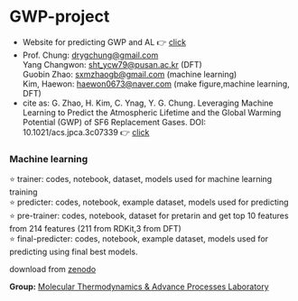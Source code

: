 # GWP-project

* Website for predicting GWP and AL :point_right: [click](https://gwp-web-mtap-pnu.streamlit.app/)        
* Prof. Chung: drygchung@gmail.com             
  Yang Changwon: sht_ycw79@pusan.ac.kr (DFT)                  
  Guobin Zhao: sxmzhaogb@gmail.com (machine learning)           
  Kim, Haewon: haewon0673@naver.com (make figure,machine learning, DFT)                     
* cite as: G. Zhao, H. Kim, C. Ynag, Y. G. Chung. Leveraging Machine Learning to Predict the Atmospheric Lifetime and the Global Warming Potential (GWP) of SF6 Replacement Gases. DOI: 10.1021/acs.jpca.3c07339 :point_right: [click](https://pubs.acs.org/doi/10.1021/acs.jpca.3c07339)                                    

### Machine learning                          
:star: trainer: codes, notebook, dataset, models used for machine learning training                                             
:star: predicter: codes, notebook, example dataset, models used for predicting                                              
:star: pre-trainer: codes, notebook, dataset for pretarin and get top 10 features from 214 features (211 from RDKit,3 from DFT)                                 
:star: final-predicter: codes, notebook, example dataset, models used for predicting  using final best models.                                         

download from [zenodo](https://zenodo.org/records/10799634)                        

**Group:**   [Molecular Thermodynamics & Advance Processes Laboratory](https://sites.google.com/view/mtap-lab/home?authuser=0)                                 
